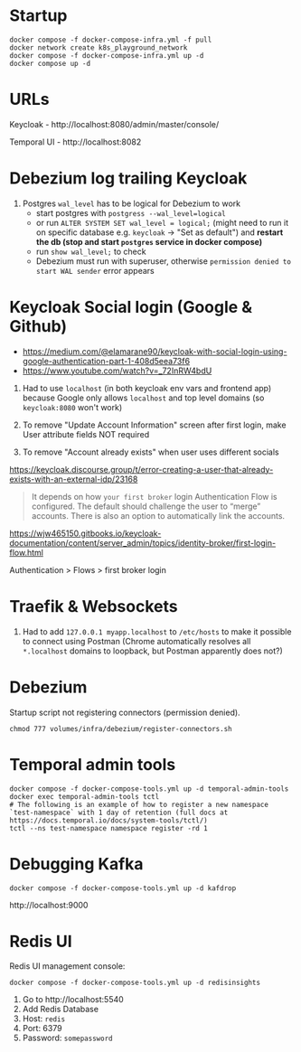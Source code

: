 # Startup

```
docker compose -f docker-compose-infra.yml -f pull
docker network create k8s_playground_network
docker compose -f docker-compose-infra.yml up -d
docker compose up -d
```

# URLs

Keycloak - http://localhost:8080/admin/master/console/

Temporal UI - http://localhost:8082

# Debezium log trailing Keycloak

1. Postgres `wal_level` has to be logical for Debezium to work
   - start postgres with `postgress --wal_level=logical`
   - or run `ALTER SYSTEM SET wal_level = logical;` (might need to run it on specific database e.g. `keycloak` -> "Set as default") and **restart the db (stop and start `postgres` service in docker compose)**
   - run `show wal_level;` to check
   - Debezium must run with superuser, otherwise `permission denied to start WAL sender` error appears

# Keycloak Social login (Google & Github)

- https://medium.com/@elamarane90/keycloak-with-social-login-using-google-authentication-part-1-408d5eea73f6
- https://www.youtube.com/watch?v=_72InRW4bdU

1. Had to use `localhost` (in both keycloak env vars and frontend app) because Google only allows `localhost` and top level domains (so `keycloak:8080` won't work)

2. To remove "Update Account Information" screen after first login, make User attribute fields NOT required

3. To remove "Account already exists" when user uses different socials

https://keycloak.discourse.group/t/error-creating-a-user-that-already-exists-with-an-external-idp/23168

> It depends on how `your first broker` login Authentication Flow is configured. The default should challenge the user to “merge” accounts. There is also an option to automatically link the accounts.

https://wjw465150.gitbooks.io/keycloak-documentation/content/server_admin/topics/identity-broker/first-login-flow.html

Authentication > Flows > first broker login

# Traefik & Websockets

1. Had to add `127.0.0.1 myapp.localhost` to `/etc/hosts` to make it possible to connect using Postman (Chrome automatically resolves all `*.localhost` domains to loopback, but Postman apparently does not?)

# Debezium

Startup script not registering connectors (permission denied).

```
chmod 777 volumes/infra/debezium/register-connectors.sh
```

# Temporal admin tools

```
docker compose -f docker-compose-tools.yml up -d temporal-admin-tools
docker exec temporal-admin-tools tctl
# The following is an example of how to register a new namespace `test-namespace` with 1 day of retention (full docs at https://docs.temporal.io/docs/system-tools/tctl/)
tctl --ns test-namespace namespace register -rd 1
```

# Debugging Kafka

```
docker compose -f docker-compose-tools.yml up -d kafdrop
```

http://localhost:9000

# Redis UI

Redis UI management console:

```
docker compose -f docker-compose-tools.yml up -d redisinsights
```

1. Go to http://localhost:5540
2. Add Redis Database
3. Host: `redis`
4. Port: 6379
5. Password: `somepassword`
